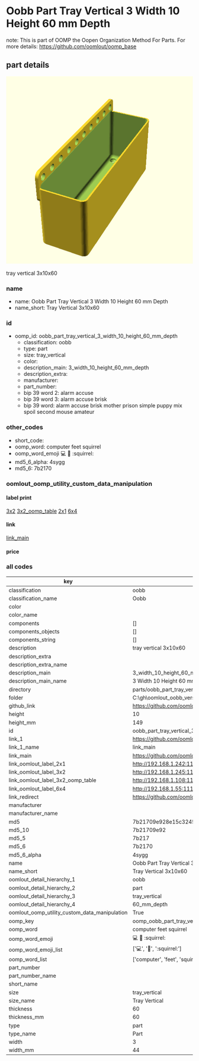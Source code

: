 # Oobb Part Tray Vertical 3 Width 10 Height 60 mm Depth  

note: This is part of OOMP the Oopen Organization Method For Parts. For more details: https://github.com/oomlout/oomp_base

##  part details
  

[![](3dpr.png)](3dpr.png)

tray vertical 3x10x60



### name
* name: Oobb Part Tray Vertical 3 Width 10 Height 60 mm Depth
* name_short: Tray Vertical 3x10x60 
### id
* oomp_id: oobb_part_tray_vertical_3_width_10_height_60_mm_depth
  * classification: oobb
  * type: part
  * size: tray_vertical
  * color: 
  * description_main: 3_width_10_height_60_mm_depth
  * description_extra: 
  * manufacturer: 
  * part_number: 
  * bip 39 word 2: alarm accuse
  * bip 39 word 3: alarm accuse brisk
  * bip 39 word: alarm accuse brisk mother prison simple puppy mix spoil second mouse amateur

### other_codes
* short_code: 
* oomp_word: computer feet squirrel
* oomp_word_emoji :computer: :feet: :squirrel:
* md5_6_alpha: 4sygg
* md5_6: 7b2170






### oomlout_oomp_utility_custom_data_manipulation
#### label print
[3x2](http://192.168.1.245:1112/?label=oomp%204sygg)
[3x2_oomp_table](http://192.168.1.108:1112/?label=oomp%204sygg)
[2x1](http://192.168.1.242:1112/?label=oomp%204sygg)
[6x4](http://192.168.1.55:1112/?label=oomp%204sygg)    

#### link

[link_main](https://github.com/oomlout/oomlout_oobb_version_4_generated_parts/tree/main/navigation_oomp/oobb/part/tray_vertical/3_width_10_height_60_mm_depth/part)                              

#### price







### all codes 
| key | value |  
| --- | --- |  
| classification | oobb |  
| classification_name | Oobb |  
| color |  |  
| color_name |  |  
| components | [] |  
| components_objects | [] |  
| components_string | [] |  
| description | tray vertical 3x10x60 |  
| description_extra |  |  
| description_extra_name |  |  
| description_main | 3_width_10_height_60_mm_depth |  
| description_main_name | 3 Width 10 Height 60 mm Depth |  
| directory | parts/oobb_part_tray_vertical_3_width_10_height_60_mm_depth |  
| folder | C:\gh\oomlout_oobb_version_4_generated_parts\parts\oobb_part_tray_vertical_3_width_10_height_60_mm_depth |  
| github_link | https://github.com/oomlout/oomlout_oomp_part_src/tree/main/parts/oobb_part_tray_vertical_3_width_10_height_60_mm_depth |  
| height | 10 |  
| height_mm | 149 |  
| id | oobb_part_tray_vertical_3_width_10_height_60_mm_depth |  
| link_1 | https://github.com/oomlout/oomlout_oobb_version_4_generated_parts/tree/main/navigation_oomp/oobb/part/tray_vertical/3_width_10_height_60_mm_depth/part |  
| link_1_name | link_main |  
| link_main | https://github.com/oomlout/oomlout_oobb_version_4_generated_parts/tree/main/navigation_oomp/oobb/part/tray_vertical/3_width_10_height_60_mm_depth/part |  
| link_oomlout_label_2x1 | http://192.168.1.242:1112/?label=oomp%204sygg |  
| link_oomlout_label_3x2 | http://192.168.1.245:1112/?label=oomp%204sygg |  
| link_oomlout_label_3x2_oomp_table | http://192.168.1.108:1112/?label=oomp%204sygg |  
| link_oomlout_label_6x4 | http://192.168.1.55:1112/?label=oomp%204sygg |  
| link_redirect | https://github.com/oomlout/oomlout_oobb_version_4_generated_parts/tree/main/parts/oobb_tray_vertical_03_10_60 |  
| manufacturer |  |  
| manufacturer_name |  |  
| md5 | 7b21709e928e15c3245589023880682e |  
| md5_10 | 7b21709e92 |  
| md5_5 | 7b217 |  
| md5_6 | 7b2170 |  
| md5_6_alpha | 4sygg |  
| name | Oobb Part Tray Vertical 3 Width 10 Height 60 mm Depth |  
| name_short | Tray Vertical 3x10x60  |  
| oomlout_detail_hierarchy_1 | oobb |  
| oomlout_detail_hierarchy_2 | part |  
| oomlout_detail_hierarchy_3 | tray_vertical |  
| oomlout_detail_hierarchy_4 | 60_mm_depth |  
| oomlout_oomp_utility_custom_data_manipulation | True |  
| oomp_key | oomp_oobb_part_tray_vertical_3_width_10_height_60_mm_depth |  
| oomp_word | computer feet squirrel |  
| oomp_word_emoji | :computer: :feet: :squirrel: |  
| oomp_word_emoji_list | [':computer:', ':feet:', ':squirrel:'] |  
| oomp_word_list | ['computer', 'feet', 'squirrel'] |  
| part_number |  |  
| part_number_name |  |  
| short_name |  |  
| size | tray_vertical |  
| size_name | Tray Vertical |  
| thickness | 60 |  
| thickness_mm | 60 |  
| type | part |  
| type_name | Part |  
| width | 3 |  
| width_mm | 44 |  
